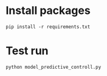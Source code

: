 # Install packages

```
pip install -r requirements.txt
```

# Test run

```
python model_predictive_controll.py
```
